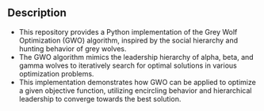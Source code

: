 ## Description
* This repository provides a Python implementation of the Grey Wolf Optimization (GWO) algorithm, inspired by the social hierarchy and hunting behavior of grey wolves.
* The GWO algorithm mimics the leadership hierarchy of alpha, beta, and gamma wolves to iteratively search for optimal solutions in various optimization problems.
* This implementation demonstrates how GWO can be applied to optimize a given objective function, utilizing encircling behavior and hierarchical leadership to converge towards the best solution.
